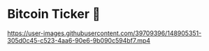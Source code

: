 


# Bitcoin Ticker 🤑






https://user-images.githubusercontent.com/39709396/148905351-305d0c45-c523-4aa6-90e6-9b090c594bf7.mp4

